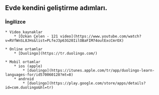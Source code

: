 Evde kendini geliştirme adımları.
-------------------

### İngilizce
	* Video kaynaklar
		* [Özkan Çelen - 121 video](https://www.youtube.com/watch?v=RVfWnSL8JHs&list=PLfeJ3p63G20IilOBaFIM74outExcCmrOX) 

	* Online ortamlar
		* [Duolingo](https://tr.duolingo.com/)

	* Mobil ortamlar
		* ios (apple)
			* [duolingo](https://itunes.apple.com/tr/app/duolingo-learn-languages-for/id570060128?mt=8)
		* android
			* [duolingo](https://play.google.com/store/apps/details?id=com.duolingo&hl=tr)